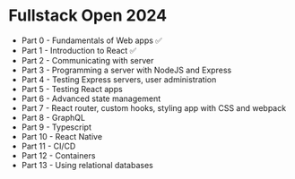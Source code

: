 # Fullstack Open 2024

- Part 0 - Fundamentals of Web apps ✅
- Part 1 - Introduction to React ✅
- Part 2 - Communicating with server
- Part 3 - Programming a server with NodeJS and Express
- Part 4 - Testing Express servers, user administration
- Part 5 - Testing React apps
- Part 6 - Advanced state management
- Part 7 - React router, custom hooks, styling app with CSS and webpack
- Part 8 - GraphQL
- Part 9 - Typescript
- Part 10 - React Native
- Part 11 - CI/CD
- Part 12 - Containers
- Part 13 - Using relational databases
